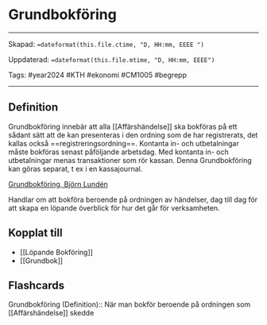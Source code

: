 # Grundbokföring

---
Skapad: `=dateformat(this.file.ctime, "D, HH:mm, EEEE ")`

Uppdaterad: `=dateformat(this.file.mtime, "D, HH:mm, EEEE")`

Tags: #year2024 #KTH #ekonomi #CM1005 #begrepp

---

## Definition

Grundbokföring innebär att alla [[Affärshändelse]] ska bokföras på ett sådant sätt att de kan presenteras i den ordning som de har registrerats, det kallas också ==registreringsordning==. Kontanta in- och utbetalningar måste bokföras senast påföljande arbetsdag. Med kontanta in- och utbetalningar menas transaktioner som rör kassan. Denna Grundbokföring kan göras separat, t ex i en kassajournal.

[Grundbokföring, Björn Lundén](https://www.bjornlunden.se/bokf%c3%b6ring/grundbokf%c3%b6ring__1175)

Handlar om att bokföra beroende på ordningen av händelser, dag till dag för att skapa en löpande överblick för hur det går för verksamheten.

## Kopplat till

- [[Löpande Bokföring]]
- [[Grundbok]]

## Flashcards

Grundbokföring (Definition):: När man bokför beroende på ordningen som [[Affärshändelse]] skedde
<!--SR:!2024-02-25,15,292!2024-03-02,4,274-->
